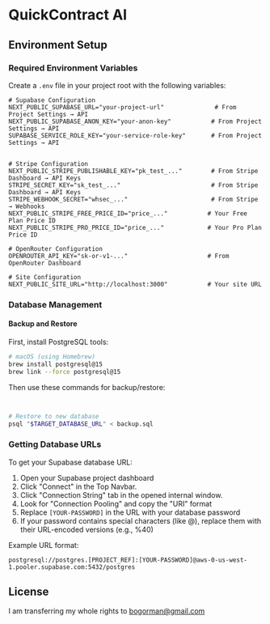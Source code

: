 
# QuickContract AI

## Environment Setup

### Required Environment Variables
Create a `.env` file in your project root with the following variables:

```env
# Supabase Configuration
NEXT_PUBLIC_SUPABASE_URL="your-project-url"              # From Project Settings → API
NEXT_PUBLIC_SUPABASE_ANON_KEY="your-anon-key"           # From Project Settings → API
SUPABASE_SERVICE_ROLE_KEY="your-service-role-key"       # From Project Settings → API


# Stripe Configuration
NEXT_PUBLIC_STRIPE_PUBLISHABLE_KEY="pk_test_..."        # From Stripe Dashboard → API Keys
STRIPE_SECRET_KEY="sk_test_..."                         # From Stripe Dashboard → API Keys
STRIPE_WEBHOOK_SECRET="whsec_..."                       # From Stripe → Webhooks
NEXT_PUBLIC_STRIPE_FREE_PRICE_ID="price_..."           # Your Free Plan Price ID
NEXT_PUBLIC_STRIPE_PRO_PRICE_ID="price_..."            # Your Pro Plan Price ID

# OpenRouter Configuration
OPENROUTER_API_KEY="sk-or-v1-..."                      # From OpenRouter Dashboard

# Site Configuration
NEXT_PUBLIC_SITE_URL="http://localhost:3000"           # Your site URL
```

### Database Management

#### Backup and Restore
First, install PostgreSQL tools:
```bash
# macOS (using Homebrew)
brew install postgresql@15
brew link --force postgresql@15
```

Then use these commands for backup/restore:
```bash


# Restore to new database
psql "$TARGET_DATABASE_URL" < backup.sql
```

### Getting Database URLs
To get your Supabase database URL:

1. Open your Supabase project dashboard
2. Click "Connect" in the Top Navbar.
3. Click "Connection String" tab in the opened internal window.
4. Look for "Connection Pooling" and copy the "URI" format
5. Replace `[YOUR-PASSWORD]` in the URL with your database password
6. If your password contains special characters (like @), replace them with their URL-encoded versions (e.g., %40)

Example URL format:
```
postgresql://postgres.[PROJECT_REF]:[YOUR-PASSWORD]@aws-0-us-west-1.pooler.supabase.com:5432/postgres
```



## License
I am transferring my whole rights to bogorman@gmail.com

